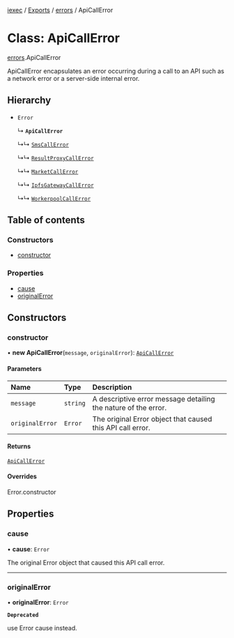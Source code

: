 [iexec](../README.md) / [Exports](../modules.md) / [errors](../modules/errors.md) / ApiCallError

# Class: ApiCallError

[errors](../modules/errors.md).ApiCallError

ApiCallError encapsulates an error occurring during a call to an API such as a network error or a server-side internal error.

## Hierarchy

- `Error`

  ↳ **`ApiCallError`**

  ↳↳ [`SmsCallError`](errors.SmsCallError.md)

  ↳↳ [`ResultProxyCallError`](errors.ResultProxyCallError.md)

  ↳↳ [`MarketCallError`](errors.MarketCallError.md)

  ↳↳ [`IpfsGatewayCallError`](errors.IpfsGatewayCallError.md)

  ↳↳ [`WorkerpoolCallError`](errors.WorkerpoolCallError.md)

## Table of contents

### Constructors

- [constructor](errors.ApiCallError.md#constructor)

### Properties

- [cause](errors.ApiCallError.md#cause)
- [originalError](errors.ApiCallError.md#originalerror)

## Constructors

### constructor

• **new ApiCallError**(`message`, `originalError`): [`ApiCallError`](errors.ApiCallError.md)

#### Parameters

| Name            | Type     | Description                                                    |
| :-------------- | :------- | :------------------------------------------------------------- |
| `message`       | `string` | A descriptive error message detailing the nature of the error. |
| `originalError` | `Error`  | The original Error object that caused this API call error.     |

#### Returns

[`ApiCallError`](errors.ApiCallError.md)

#### Overrides

Error.constructor

## Properties

### cause

• **cause**: `Error`

The original Error object that caused this API call error.

---

### originalError

• **originalError**: `Error`

**`Deprecated`**

use Error cause instead.
